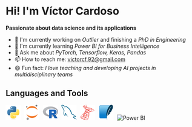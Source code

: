 # Hi! I'm Víctor Cardoso

**Passionate about data science and its applications**

- 🔭 I'm currently working on *Outlier* and finishing a *PhD in Engineering*
- 🌱 I'm currently learning *Power BI for Business Intelligence*
- 💬 Ask me about *PyTorch, Tensorflow, Keras, Pandas*
- 📫 How to reach me: [victorcf.92@gmail.com](mailto:victorcf.92@gmail.com)
- 😄 Fun fact: *I love teaching and developing AI projects in multidisciplinary teams*

## Languages and Tools

<p align="left">
  <img src="https://raw.githubusercontent.com/devicons/devicon/master/icons/python/python-original.svg" alt="Python" width="40" style="margin-right: 5px;"/>
  <img src="https://raw.githubusercontent.com/devicons/devicon/master/icons/jupyter/jupyter-original.svg" alt="Jupyter Notebook" width="40" style="margin-right: 5px;"/>
  <img src="https://raw.githubusercontent.com/devicons/devicon/master/icons/r/r-original.svg" alt="R" width="40" style="margin-right: 5px;"/>
  <img src="https://raw.githubusercontent.com/devicons/devicon/master/icons/mysql/mysql-original.svg" alt="MySQL" width="40" style="margin-right: 5px;"/>
  <img src="https://raw.githubusercontent.com/devicons/devicon/master/icons/microsoftsqlserver/microsoftsqlserver-plain.svg" alt="SQL Server" width="40" style="margin-right: 5px;"/>
  <img src="https://raw.githubusercontent.com/devicons/devicon/master/icons/sqlite/sqlite-original.svg" alt="SQLite" width="40" style="margin-right: 5px;"/>
  <img src="https://cdn.simpleicons.org/powerbi" alt="Power BI" width="40" style="margin-right: 5px;"/>
</p>

